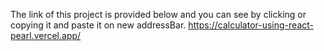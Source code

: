 The link of this project is provided below and you can see by clicking or copying it and paste it on new addressBar.
https://calculator-using-react-pearl.vercel.app/
